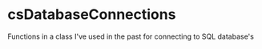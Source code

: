 # csDatabaseConnections
Functions in a class I've used in the past for connecting to SQL database's

